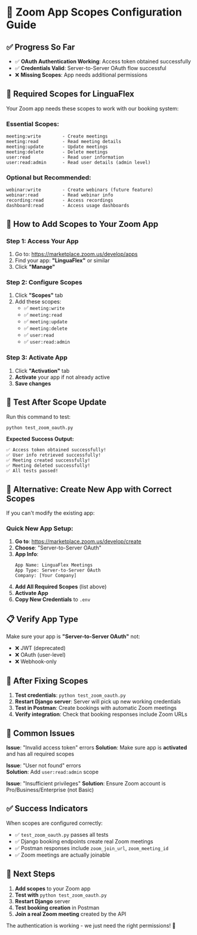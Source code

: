 # 🎯 Zoom App Scopes Configuration Guide

## ✅ Progress So Far
- ✅ **OAuth Authentication Working**: Access token obtained successfully
- ✅ **Credentials Valid**: Server-to-Server OAuth flow successful
- ❌ **Missing Scopes**: App needs additional permissions

## 🔧 Required Scopes for LinguaFlex

Your Zoom app needs these scopes to work with our booking system:

### **Essential Scopes:**
```
meeting:write        - Create meetings
meeting:read         - Read meeting details  
meeting:update       - Update meetings
meeting:delete       - Delete meetings
user:read            - Read user information
user:read:admin      - Read user details (admin level)
```

### **Optional but Recommended:**
```
webinar:write        - Create webinars (future feature)
webinar:read         - Read webinar info
recording:read       - Access recordings
dashboard:read       - Access usage dashboards
```

## 🚀 How to Add Scopes to Your Zoom App

### **Step 1: Access Your App**
1. Go to: https://marketplace.zoom.us/develop/apps
2. Find your app: **"LinguaFlex"** or similar
3. Click **"Manage"**

### **Step 2: Configure Scopes**
1. Click **"Scopes"** tab
2. Add these scopes:
   - ✅ `meeting:write`
   - ✅ `meeting:read` 
   - ✅ `meeting:update`
   - ✅ `meeting:delete`
   - ✅ `user:read`
   - ✅ `user:read:admin`

### **Step 3: Activate App**
1. Click **"Activation"** tab
2. **Activate** your app if not already active
3. **Save changes**

## 🧪 Test After Scope Update

Run this command to test:
```bash
python test_zoom_oauth.py
```

**Expected Success Output:**
```
✅ Access token obtained successfully!
✅ User info retrieved successfully!
✅ Meeting created successfully!
✅ Meeting deleted successfully!
✅ All tests passed!
```

## 🎯 Alternative: Create New App with Correct Scopes

If you can't modify the existing app:

### **Quick New App Setup:**
1. **Go to**: https://marketplace.zoom.us/develop/create
2. **Choose**: "Server-to-Server OAuth" 
3. **App Info**:
   ```
   App Name: LinguaFlex Meetings
   App Type: Server-to-Server OAuth
   Company: [Your Company]
   ```
4. **Add All Required Scopes** (list above)
5. **Activate App**
6. **Copy New Credentials** to `.env`

## 📋 Verify App Type

Make sure your app is **"Server-to-Server OAuth"** not:
- ❌ JWT (deprecated)
- ❌ OAuth (user-level)
- ❌ Webhook-only

## 🔄 After Fixing Scopes

1. **Test credentials**: `python test_zoom_oauth.py`
2. **Restart Django server**: Server will pick up new working credentials  
3. **Test in Postman**: Create bookings with automatic Zoom meetings
4. **Verify integration**: Check that booking responses include Zoom URLs

## 🚨 Common Issues

**Issue**: "Invalid access token" errors
**Solution**: Make sure app is **activated** and has all required scopes

**Issue**: "User not found" errors  
**Solution**: Add `user:read:admin` scope

**Issue**: "Insufficient privileges"
**Solution**: Ensure Zoom account is Pro/Business/Enterprise (not Basic)

## ✅ Success Indicators

When scopes are configured correctly:
- ✅ `test_zoom_oauth.py` passes all tests
- ✅ Django booking endpoints create real Zoom meetings
- ✅ Postman responses include `zoom_join_url`, `zoom_meeting_id`
- ✅ Zoom meetings are actually joinable

## 🎯 Next Steps

1. **Add scopes** to your Zoom app
2. **Test with** `python test_zoom_oauth.py`  
3. **Restart Django** server
4. **Test booking creation** in Postman
5. **Join a real Zoom meeting** created by the API

The authentication is working - we just need the right permissions! 🚀

